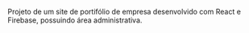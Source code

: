 Projeto de um site de portifólio de empresa desenvolvido com React e Firebase, possuindo área administrativa.